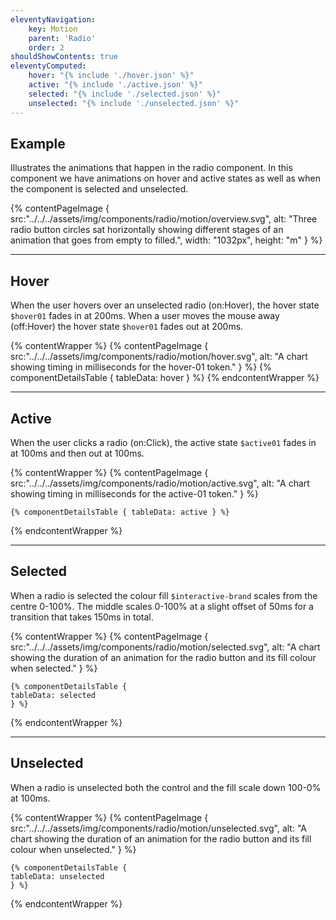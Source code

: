 ```yaml
---
eleventyNavigation:
    key: Motion
    parent: 'Radio'
    order: 2
shouldShowContents: true
eleventyComputed:
    hover: "{% include './hover.json' %}"
    active: "{% include './active.json' %}"
    selected: "{% include './selected.json' %}"
    unselected: "{% include './unselected.json' %}"
---
```


## Example

Illustrates the animations that happen in the radio component. In this component we have animations on hover and active states as well as when the component is selected and unselected.

{% contentPageImage {
    src:"../../../assets/img/components/radio/motion/overview.svg",
    alt: "Three radio button circles sat horizontally showing different stages of an animation that goes from empty to filled.",
    width: "1032px",
    height: "m"
} %}

---

## Hover

When the user hovers over an unselected radio (on:Hover), the hover state `$hover01` fades in at 200ms. When a user moves the mouse away (off:Hover) the hover state `$hover01` fades out at 200ms.

{% contentWrapper %}
    {% contentPageImage {
        src:"../../../assets/img/components/radio/motion/hover.svg",
        alt: "A chart showing timing in milliseconds for the hover-01 token."
    } %}
    {% componentDetailsTable { tableData: hover } %}
{% endcontentWrapper %}

---

## Active

When the user clicks a radio (on:Click), the active state `$active01` fades in at 100ms and then out at 100ms.

{% contentWrapper %}
    {% contentPageImage {
        src:"../../../assets/img/components/radio/motion/active.svg",
        alt: "A chart showing timing in milliseconds for the active-01 token."
    } %}

    {% componentDetailsTable { tableData: active } %}
{% endcontentWrapper %}

---

## Selected

When a radio is selected the colour fill `$interactive-brand` scales from the centre 0-100%. The middle scales 0-100% at a slight offset of 50ms for a transition that takes 150ms in total.

{% contentWrapper %}
    {% contentPageImage {
        src:"../../../assets/img/components/radio/motion/selected.svg",
        alt: "A chart showing the duration of an animation for the radio button and its fill colour when selected."
    } %}

    {% componentDetailsTable {
    tableData: selected
    } %}
{% endcontentWrapper %}

---

## Unselected

When a radio is unselected both the control and the fill scale down 100-0% at 100ms.

{% contentWrapper %}
    {% contentPageImage {
        src:"../../../assets/img/components/radio/motion/unselected.svg",
        alt: "A chart showing the duration of an animation for the radio button and its fill colour when unselected."
    } %}

    {% componentDetailsTable {
    tableData: unselected
    } %}
{% endcontentWrapper %}

